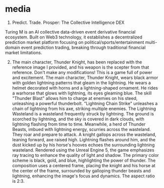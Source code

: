 # media

1. Predict. Trade. Prosper: The Collective Intelligence DEX

Turing M is an AI collective data-driven event derivative financial ecosystem. Built on Web3 technology, it establishes a decentralized prediction market platform focusing on political/sports/entertainment multi-domain event prediction trading, breaking through traditional financial market limitations.

2. The main character, Thunder Knight, has been replaced with the reference image I provided, and his weapon is the scepter from that reference. Don't make any modifications! This is a game full of power and excitement. The main character, Thunder Knight, wears black armor with golden lightning patterns that gleam in the lightning. He wears a helmet decorated with horns and a lightning-shaped ornament. He rides a warhorse that glows with lightning, its eyes gleaming blue. The skill "Thunder Blast" allows him to charge at enemies on his steed, unleashing a powerful thunderbolt. "Lightning Chain Strike" unleashes a chain of lightning from his axe, striking multiple enemies. The Lightning Wasteland is a wasteland frequently struck by lightning. The ground is scorched by lightning, and the sky is covered in dark clouds, with lightning flashing from time to time. Meanwhile, a herd of Thunder Beasts, imbued with lightning energy, scurries across the wasteland. They roar and prepare to attack. A knight gallops across the wasteland, leaning forward, axe raised high. Lightning flashes around him, and the dust kicked up by his horse's hooves echoes the surrounding lightning wasteland. Rendered using the Unreal Engine 5, the game emphasizes ray tracing to enhance the quality of light and shadow. The primary color scheme is black, gold, and blue, highlighting the power of thunder. The composition uses a centered frame, placing the knight and his horse at the center of the frame, surrounded by galloping thunder beasts and lightning, enhancing the image's focus and dynamics. The aspect ratio is 2:3.